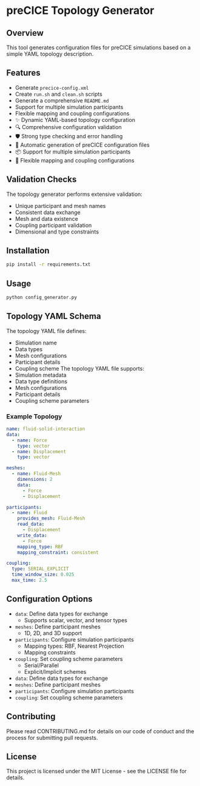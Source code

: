 # preCICE Topology Generator

## Overview
This tool generates configuration files for preCICE simulations based on a simple YAML topology description.

## Features
- Generate `precice-config.xml`
- Create `run.sh` and `clean.sh` scripts
- Generate a comprehensive `README.md`
- Support for multiple simulation participants
- Flexible mapping and coupling configurations
- ✨ Dynamic YAML-based topology configuration
- 🔍 Comprehensive configuration validation
- 🛡️ Strong type checking and error handling
- 🚀 Automatic generation of preCICE configuration files
- 📦 Support for multiple simulation participants
- 🔀 Flexible mapping and coupling configurations

## Validation Checks
The topology generator performs extensive validation:
- Unique participant and mesh names
- Consistent data exchange
- Mesh and data existence
- Coupling participant validation
- Dimensional and type constraints

## Installation
```bash
pip install -r requirements.txt
```

## Usage
```bash
python config_generator.py
```

## Topology YAML Schema
The topology YAML file defines:
- Simulation name
- Data types
- Mesh configurations
- Participant details
- Coupling scheme
The topology YAML file supports:
- Simulation metadata
- Data type definitions
- Mesh configurations
- Participant details
- Coupling scheme parameters

### Example Topology
```yaml
name: fluid-solid-interaction
data:
  - name: Force
    type: vector
  - name: Displacement
    type: vector

meshes:
  - name: Fluid-Mesh
    dimensions: 2
    data: 
      - Force
      - Displacement

participants:
  - name: Fluid
    provides_mesh: Fluid-Mesh
    read_data: 
      - Displacement
    write_data: 
      - Force
    mapping_type: RBF
    mapping_constraint: consistent

coupling:
  type: SERIAL_EXPLICIT
  time_window_size: 0.025
  max_time: 2.5
```

## Configuration Options
- `data`: Define data types for exchange
  - Supports scalar, vector, and tensor types
- `meshes`: Define participant meshes
  - 1D, 2D, and 3D support
- `participants`: Configure simulation participants
  - Mapping types: RBF, Nearest Projection
  - Mapping constraints
- `coupling`: Set coupling scheme parameters
  - Serial/Parallel
  - Explicit/Implicit schemes
- `data`: Define data types for exchange
- `meshes`: Define participant meshes
- `participants`: Configure simulation participants
- `coupling`: Set coupling scheme parameters

## Contributing
Please read CONTRIBUTING.md for details on our code of conduct and the process for submitting pull requests.

## License
This project is licensed under the MIT License - see the LICENSE file for details.
